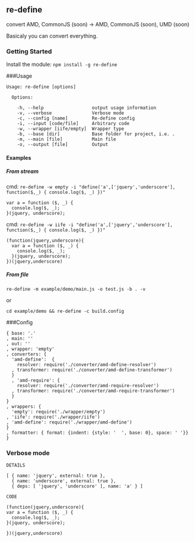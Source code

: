 ## re-define
convert AMD, CommonJS (soon) -> AMD, CommonJS (soon), UMD (soon)

Basicaly you can convert everything.

### Getting Started
Install the module: `npm install -g re-define`

###Usage
```
Usage: re-define [options]

  Options:

    -h, --help                  output usage information
    -v, --verbose               Verbose mode
    -c, --config [name]         Re-define config
    -i, --input [code/file]     Arbitrary code
    -w, --wrapper [iife/empty]  Wrapper type
    -b, --base [dir]            Base folder for project, i.e. .
    -m, --main [file]           Main file
    -o, --output [file]         Output
```

#### Examples

##### From stream
cmd: `re-define -w empty -i "define('a',['jquery','underscore'], function($,_) { console.log($, _) })"`

```
var a = function ($, _) {
  console.log($, _);
}(jquery, underscore);
```

cmd: `re-define -w iife -i "define('a',['jquery','underscore'], function($,_) { console.log($, _) })" `
```
(function(jquery,underscore){
  var a = function ($, _) {
    console.log($, _);
  }(jquery, underscore);
})(jquery,underscore)
```

##### From file
`re-define -m example/demo/main.js -o test.js -b . -v`

or

`cd example/demo && re-define -c build.config`

###Config
```
{ base: '.'
, main: ''
, out: ''
, wrapper: 'empty'
, converters: {
  'amd-define':  {
    resolver: require('./converter/amd-define-resolver')
  , transformer: require('./converter/amd-define-transformer')
  }
  , 'amd-require': {
    resolver: require('./converter/amd-require-resolver')
  , transformer: require('./converter/amd-require-transformer')
  }
}
, wrappers: {
  'empty': require('./wrapper/empty')
, 'iife': require('./wrapper/iife')
, 'amd-define': require('./wrapper/amd-define')
}
, formatter: { format: {indent: {style: '  ', base: 0}, space: ' '}}
}
```

### Verbose mode
```
DETAILS

[ { name: 'jquery', external: true },
  { name: 'underscore', external: true },
  { deps: [ 'jquery', 'underscore' ], name: 'a' } ]

CODE

(function(jquery,underscore){
var a = function ($, _) {
  console.log($, _);
}(jquery, underscore);

})(jquery,underscore)
```
